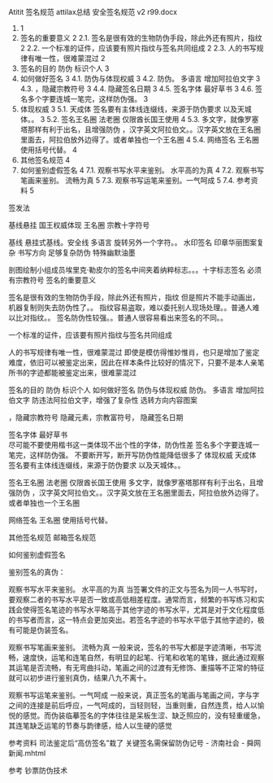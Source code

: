 Atitit 签名规范 attilax总结  安全签名规范 v2 r99.docx



1. 	1
2. 签名的重要意义	2
2.1. 签名是很有效的生物防伪手段，除此外还有照片，指纹	2
2.2. 一个标准的证件，应该要有照片指纹与签名共同组成	2
2.3. 人的书写规律有唯一性，很难蒙混过	2
3. 签名的目的 防伪 标识个人	3
4. 如何做好签名	3
4.1. 防伪与体现权威	3
4.2. 防伪。 多语言 增加阿拉伯文字	3
4.3. ，隐藏宗教符号	3
4.4. 隐藏签名日期	3
4.5. 签名字体 最好草书	3
4.6. 签名多个字要连城一笔完，这样防伪强。	3
5. 体现权威	3
5.1. 天成体 签名要有主体线连缀线，来源于防伪要求 以及天城体。。	3
5.2. 签名王名圈 法老圈 仅限酋长国王使用	4
5.3. 多文字，就像罗塞塔那样有利于出名，且增强防伪 ，汉字英文阿拉伯文。。汉字英文放在王名圈里面去，阿拉伯放外边得了。或者单独也一个王名圈	4
5.4. 网络签名 王名圈 使用括号代替。	4
6. 其他签名规范	4
7. 如何鉴别虚假签名	4
7.1. 观察书写水平来鉴别。 水平高的为真	4
7.2. 观察书写笔画来鉴别。 流畅为真	5
7.3. 观察书写运笔来鉴别。一气呵成	5
7.4. 参考资料	5



签发法

基线悬挂
国王权威体现 王名圈
宗教十字符号

基线 悬挂式基线。安全线
多语言
旋转另外一个字符。。
水印签名 印章华丽图案复杂
  书写方向
足够复杂防伪
特殊幽默油墨

剖图绘制小组成员埃里克·勒皮尔的签名中间夹着纳粹标志。。。十字标志签名  必须有宗教符号
签名的重要意义

签名是很有效的生物防伪手段，除此外还有照片，指纹
但是照片不能手动画出，机器复制则失去防伪性了。。
指纹容易盗取，难以委托别人现场处理。。普通人难以比对指纹。。
签名防伪性较强。。普通人很容易看出来签名的不同。。

一个标准的证件，应该要有照片指纹与签名共同组成

人的书写规律有唯一性，很难蒙混过
即使是模仿得惟妙惟肖，也只是增加了鉴定难度，依旧可以被鉴定出来，因此在样本条件比较好的情况下，只要不是本人亲笔所书的字迹都能被鉴定出来，很难蒙混过

签名的目的 防伪 标识个人
如何做好签名
防伪与体现权威
防伪。 多语言 增加阿拉伯文字
防违法阿拉伯文字，增强了复杂性
选转方向内容图案

，隐藏宗教符号
隐藏元素，宗教富符号，
隐藏签名日期

签名字体 最好草书  
尽可能不要使用楷书这一类体现不出个性的字体，防伪性差
 签名多个字要连城一笔完，这样防伪强。
不要断开写，断开写防伪性能降低很多了
体现权威
天成体 签名要有主体线连缀线，来源于防伪要求 以及天城体。。

签名王名圈 法老圈 仅限酋长国王使用
多文字，就像罗塞塔那样有利于出名，且增强防伪 ，汉字英文阿拉伯文。。汉字英文放在王名圈里面去，阿拉伯放外边得了。或者单独也一个王名圈

网络签名 王名圈 使用括号代替。

其他签名规范
邮箱签名规范

如何鉴别虚假签名

鉴别签名的真伪：

观察书写水平来鉴别。 水平高的为真
当签署文件的正文与签名为同一人书写时，要观察二者的书写水平是否一致或高低相差程度。通常而言，频繁的书写练习和实践会使得签名笔迹的书写水平略高于其他字迹的书写水平，尤其是对于文化程度低的书写者而言，这一特点会更加突出。若签名字迹的书写水平低于其他字迹的，极有可能是伪装签名。

观察书写笔画来鉴别。 流畅为真
一般来说，签名的书写大都是字迹清晰，书写流畅，速度快，运笔和连笔自然，有明显的起笔、行笔和收笔的笔锋，据此通过观察其运笔是否流畅，有无弯曲抖动，笔画之间的过渡有无修饰、重描等不正常的特征就可以初步进行鉴别真伪，结果八九不离十。

观察书写运笔来鉴别。一气呵成
一般来说，真正签名的笔画与笔画之间，字与字之间的连接是前后呼应，一气呵成的，当轻则轻，当重则重，自然连贯，给人以愉悦的感觉。而伪装临摹签名的字体往往是呆板生涩、缺乏照应的，没有轻重缓急，其连笔缺乏运笔的节奏与韵律感，给人以生硬的感觉

 
参考资料
司法鉴定后“高仿签名”栽了 关键签名需保留防伪记号 - 济南社会 - 舜网新闻.mhtml

 参考
钞票防伪技术

